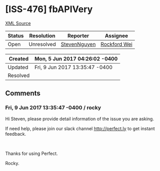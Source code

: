 # [ISS-476] fbAPIVery

[XML Source](./xml/ISS-476.xml)
<p></p>





Status|Resolution|Reporter|Assignee
------|----------|--------|--------
Open|Unresolved|[StevenNguyen](stevennguyen0508@gmail.com)|[Rockford Wei]($rocky)





Created|Mon, 5 Jun 2017 04:26:02 -0400
-------|--------------
Updated|Fri, 9 Jun 2017 13:35:47 -0400
Resolved|


## Comments




### Fri, 9 Jun 2017 13:35:47 -0400 / rocky 

<p><p>Hi Steven, please provide detail information of the issue you are asking.</p>

<p>If need help, please join our slack channel <a href="http://perfect.ly/" class="external-link" rel="nofollow">http://perfect.ly</a> to get instant feedback.</p>

<p> </p>

<p>Thanks for using Perfect.</p>

<p>Rocky.</p></p>



